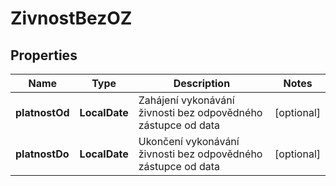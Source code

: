 

# ZivnostBezOZ


## Properties

| Name | Type | Description | Notes |
|------------ | ------------- | ------------- | -------------|
|**platnostOd** | **LocalDate** | Zahájení vykonávání živnosti bez odpovědného zástupce od data  |  [optional] |
|**platnostDo** | **LocalDate** | Ukončení vykonávání živnosti bez odpovědného zástupce od data  |  [optional] |



